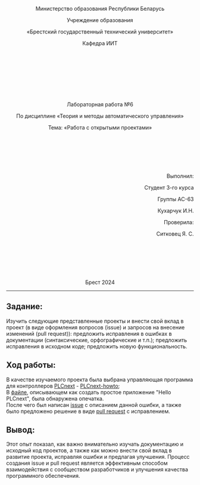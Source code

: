 <p align="center">Министерство образования Республики Беларусь</p>
<p align="center">Учреждение образования</p>
<p align="center">«Брестский государственный технический университет»</p>
<p align="center">Кафедра ИИТ</p>
<br><br><br><br><br><br><br>
<p align="center">Лабораторная работа №6</p>
<p align="center">По дисциплине «Теория и методы автоматического управления»</p>
<p align="center">Тема: «Работа с открытыми проектами»</p>
<br><br><br><br><br>
<p align="right">Выполнил:</p>
<p align="right">Студент 3-го курса</p>
<p align="right">Группы АС-63</p>
<p align="right">Кухарчук И.Н.</p>
<p align="right">Проверила:</p>
<p align="right">Ситковец Я. С.</p>
<br><br><br><br><br>
<p align="center">Брест 2024</p>

---

## Задание:
Изучить следующие представленные проекты и внести свой вклад в проект (в виде оформления вопросов (issue) и запросов на внесение изменений (pull request)):
предложить исправления в ошибках в документации (синтаксические, орфографические и т.п.);
предложить исправления в исходном коде;
предложить новую функциональность.

## Ход работы:

В качестве изучаемого проекта была выбрана управляющая программа для контроллеров [PLCnext](https://www.plcnext-community.net/en/) - [PLCnext-howto](https://github.com/savushkin-r-d/PLCnext-howto);
<br>
В [файле](https://github.com/savushkin-r-d/PLCnext-howto/blob/master/HowTo%20build%20program%20Hello%20PLCnext/readmeRU.md), описывающем как создать простое приложение "Hello PLCnext", была обнаружена опечатка.
<br>
После чего был написан [issue](https://github.com/savushkin-r-d/PLCnext-howto/issues/58) с описанием данной ошибки, а также было предложено решение в виде [pull request](https://github.com/savushkin-r-d/PLCnext-howto/pull/59) с исправлением.

## Вывод:
Этот опыт показал, как важно внимательно изучать документацию и исходный код проектов, а также как можно внести свой вклад в развитие проекта, исправляя ошибки и предлагая улучшения. Процесс создания issue и pull request является эффективным способом взаимодействия с сообществом разработчиков и улучшения качества программного обеспечения.